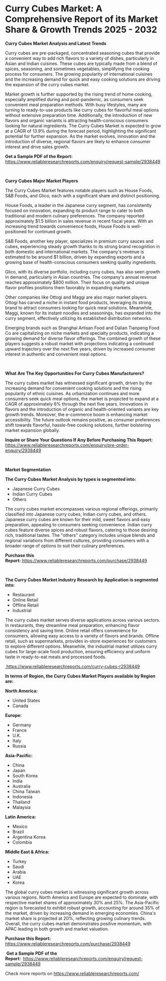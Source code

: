 <p><h1>Curry Cubes Market: A Comprehensive Report of its Market Share & Growth Trends 2025 - 2032</h1></p><p><strong>Curry Cubes Market Analysis and Latest Trends</strong></p>
<p><p>Curry cubes are pre-packaged, concentrated seasoning cubes that provide a convenient way to add rich flavors to a variety of dishes, particularly in Asian and Indian cuisines. These cubes are typically made from a blend of spices, seasoning, and sometimes vegetables, simplifying the cooking process for consumers. The growing popularity of international cuisines and the increasing demand for quick and easy cooking solutions are driving the expansion of the curry cubes market.</p><p>Market growth is further supported by the rising trend of home cooking, especially amplified during and post-pandemic, as consumers seek convenient meal preparation methods. With busy lifestyles, many are turning to ready-to-use products like curry cubes for flavorful meal options without extensive preparation time. Additionally, the introduction of new flavors and organic variants is attracting health-conscious consumers looking for natural ingredients. The Curry Cubes Market is expected to grow at a CAGR of 13.9% during the forecast period, highlighting the significant potential for further expansion. As the market evolves, innovation and the introduction of diverse, regional flavors are likely to enhance consumer interest and drive sales growth.</p></p>
<p><strong>Get a Sample PDF of the Report:&nbsp;</strong> <a href="https://www.reliableresearchreports.com/enquiry/request-sample/2938449?utm_campaign=3315&utm_medium=2&utm_source=Github&utm_content=ia&utm_term=15032025&utm_id=curry-cubes">https://www.reliableresearchreports.com/enquiry/request-sample/2938449</a></p>
<p>&nbsp;</p>
<p><strong>Curry Cubes Major Market Players</strong></p>
<p><p>The Curry Cubes Market features notable players such as House Foods, S&B Foods, and Glico, each with a significant share and distinct positioning. </p><p>House Foods, a leader in the Japanese curry segment, has consistently focused on innovation, expanding its product range to cater to both traditional and modern culinary preferences. The company reported approximately $1.5 billion in sales revenue in recent fiscal years. With an increasing trend towards convenience foods, House Foods is well-positioned for continued growth.</p><p>S&B Foods, another key player, specializes in premium curry sauces and cubes, experiencing steady growth thanks to its strong brand recognition in both domestic and international markets. The company's revenue is estimated to be around $1 billion, driven by expanding exports and a growing base of health-conscious consumers seeking quality ingredients.</p><p>Glico, with its diverse portfolio, including curry cubes, has also seen growth in demand, particularly in Asian countries. The company's annual revenue reaches approximately $800 million. Their focus on quality and unique flavor profiles positions them favorably in expanding markets.</p><p>Other companies like Ottogi and Maggi are also major market players. Ottogi has carved a niche in instant food products, leveraging its strong brand to attract consumers looking for quick meal solutions. Meanwhile, Maggi, known for its instant noodles and seasonings, has expanded into the curry segment, effectively utilizing its established distribution networks.</p><p>Emerging brands such as Shanghai Artisan Food and Dalian Tianpeng Food Co are capitalizing on niche markets and specialty products, indicating a growing demand for diverse flavor offerings. The combined growth of these players suggests a robust market with projections indicating a continued upward trajectory over the next five years, driven by increased consumer interest in authentic and convenient meal options.</p></p>
<p>&nbsp;</p>
<p><strong>What Are The Key Opportunities For Curry Cubes Manufacturers?</strong></p>
<p><p>The curry cubes market has witnessed significant growth, driven by the increasing demand for convenient cooking solutions and the rising popularity of ethnic cuisines. As urbanization continues and more consumers seek quick meal options, the market is projected to expand at a CAGR of approximately 6% through the next five years. Innovations in flavors and the introduction of organic and health-oriented variants are key growth trends. Moreover, the e-commerce boom is enhancing market accessibility. The future outlook remains positive, as consumer preferences shift towards flavorful, hassle-free cooking solutions, further bolstering market expansion globally.</p></p>
<p><strong>Inquire or Share Your Questions If Any Before Purchasing This Report:</strong> <a href="https://www.reliableresearchreports.com/enquiry/pre-order-enquiry/2938449?utm_campaign=3315&utm_medium=2&utm_source=Github&utm_content=ia&utm_term=15032025&utm_id=curry-cubes">https://www.reliableresearchreports.com/enquiry/pre-order-enquiry/2938449</a></p>
<p>&nbsp;</p>
<p><strong>Market Segmentation</strong></p>
<p><strong>The Curry Cubes Market Analysis by types is segmented into:</strong></p>
<p><ul><li>Japanese Curry Cubes</li><li>Indian Curry Cubes</li><li>Others</li></ul></p>
<p><p>The curry cubes market encompasses various regional offerings, primarily classified into Japanese curry cubes, Indian curry cubes, and others. Japanese curry cubes are known for their mild, sweet flavors and easy preparation, appealing to consumers seeking convenience. Indian curry cubes feature diverse spices and robust flavors, catering to those desiring rich, traditional tastes. The "others" category includes unique blends and regional variations from different cultures, providing consumers with a broader range of options to suit their culinary preferences.</p></p>
<p><strong>Purchase this Report:&nbsp;</strong><a href="https://www.reliableresearchreports.com/purchase/2938449?utm_campaign=3315&utm_medium=2&utm_source=Github&utm_content=ia&utm_term=15032025&utm_id=curry-cubes">https://www.reliableresearchreports.com/purchase/2938449</a></p>
<p>&nbsp;</p>
<p><strong>The Curry Cubes Market Industry Research by Application is segmented into:</strong></p>
<p><ul><li>Restaurant</li><li>Online Retail</li><li>Offline Retail</li><li>Industrial</li></ul></p>
<p><p>The curry cubes market serves diverse applications across various sectors. In restaurants, they streamline meal preparation, enhancing flavor consistency and saving time. Online retail offers convenience for consumers, allowing easy access to a variety of flavors and brands. Offline retail, such as supermarkets, provides in-store experiences for customers to explore different options. Meanwhile, the industrial market utilizes curry cubes for large-scale food production, ensuring efficiency and uniform taste in ready-to-eat meals and processed foods.</p></p>
<p><a href="https://www.reliableresearchreports.com/curry-cubes-r2938449?utm_campaign=3315&utm_medium=2&utm_source=Github&utm_content=ia&utm_term=15032025&utm_id=curry-cubes">&nbsp;https://www.reliableresearchreports.com/curry-cubes-r2938449</a></p>
<p><strong>In terms of Region, the Curry Cubes Market Players available by Region are:</strong></p>
<p>
    <p> <strong> North America: </strong>
        <ul>
            <li>United States</li>
            <li>Canada</li>
        </ul>
        </p> 
    <p> <strong> Europe: </strong>
        <ul>
            <li>Germany</li>
            <li>France</li>
            <li>U.K.</li>
            <li>Italy</li>
            <li>Russia</li>
        </ul>
        </p> 
    <p> <strong> Asia-Pacific: </strong>
        <ul>
            <li>China</li>
            <li>Japan</li>
            <li>South Korea</li>
            <li>India</li>
            <li>Australia</li>
            <li>China Taiwan</li>
            <li>Indonesia</li>
            <li>Thailand</li>
            <li>Malaysia</li>
        </ul>
        </p> 
    <p> <strong> Latin America: </strong>
        <ul>
            <li>Mexico</li>
            <li>Brazil</li>
            <li>Argentina Korea</li>
            <li>Colombia</li>
        </ul>
        </p> 
    <p> <strong> Middle East & Africa: </strong>
        <ul>
            <li>Turkey</li>
            <li>Saudi</li>
            <li>Arabia</li>
            <li>UAE</li>
            <li>Korea</li>
        </ul>
    </p>
    </p>
<p><p>The global curry cubes market is witnessing significant growth across various regions. North America and Europe are expected to dominate, with respective market shares of approximately 30% and 25%. The Asia-Pacific region is forecasted to exhibit robust growth, accounting for around 35% of the market, driven by increasing demand in emerging economies. China's market share is projected at 20%, reflecting growing culinary trends. Overall, the curry cubes market demonstrates positive momentum, with APAC leading in both growth and market valuation.</p></p>
<p><strong>Purchase this Report: </strong><a href="https://www.reliableresearchreports.com/purchase/2938449?utm_campaign=3315&utm_medium=2&utm_source=Github&utm_content=ia&utm_term=15032025&utm_id=curry-cubes">https://www.reliableresearchreports.com/purchase/2938449</a></p>
<p>&nbsp;<strong>Get a Sample PDF of the Report:&nbsp;&nbsp;</strong><a href="https://www.reliableresearchreports.com/enquiry/request-sample/2938449?utm_campaign=3315&utm_medium=2&utm_source=Github&utm_content=ia&utm_term=15032025&utm_id=curry-cubes">https://www.reliableresearchreports.com/enquiry/request-sample/2938449</a></p>
<p><strong></strong></p>
<p>Check more reports on <a href="https://www.reliableresearchreports.com/?utm_campaign=3315&utm_medium=2&utm_source=Github&utm_content=ia&utm_term=15032025&utm_id=curry-cubes">https://www.reliableresearchreports.com/</a></p>